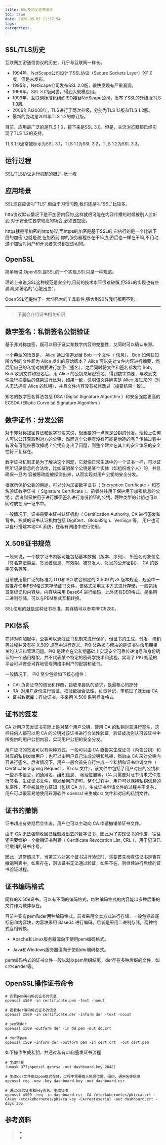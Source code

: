```yaml
---
title: SSL及相关证书简介
toc: true
date: 2020-05-07 11:37:54
tags:
categories:
---
```


## SSL/TLS历史

互联网加密通信协议的历史，几乎与互联网一样长。

- 1994年，NetScape公司设计了SSL协议（Secure Sockets Layer）的1.0版，但是未发布。
- 1995年，NetScape公司发布SSL 2.0版，很快发现有严重漏洞。
- 1996年，SSL 3.0版问世，得到大规模应用。
- 1999年，互联网标准化组织ISO接替NetScape公司，发布了SSL的升级版TLS 1.0版。
- 2006年和2008年，TLS进行了两次升级，分别为TLS 1.1版和TLS 1.2版。
- 最新的变动是2011年TLS 1.2的修订版。

目前，应用最广泛的是TLS 1.0，接下来是SSL 3.0。但是，主流浏览器都已经实现了TLS 1.2的支持。

TLS 1.0通常被标示为SSL 3.1，TLS 1.1为SSL 3.2，TLS 1.2为SSL 3.3。

## 运行过程
[SSL/TLS协议运行机制的概述-阮一峰](http://www.ruanyifeng.com/blog/2014/02/ssl_tls.html)

## 应用场景 
SSL现在应该叫"TLS",但由于习惯问题,我们还是叫"SSL"比较多。

http协议默认情况下是不加密内容的,这样就很可能在内容传播的时候被别人监听到,对于安全性要求较高的场合,必须要加密。

https就是带加密的http协议,而https的加密是基于SSL的,它执行的是一个比较下层的加密,也就是说,在加密前,你的服务器程序在干嘛,加密后也一样在干嘛,不用动,这个加密对用户和开发者来说都是透明的。

## OpenSSL
简单地说,OpenSSL是SSL的一个实现,SSL只是一种规范。

理论上来说,SSL这种规范是安全的,目前的技术水平很难破解,但SSL的实现也有些漏洞,如著名的"心脏出血"。

OpenSSL还提供了一大堆强大的工具软件,强大到90%我们都用不到。

------

> 下面会介绍证书相关知识

## 数字签名：私钥签名公钥验证

基于非对称加密，既可以用于证实某数字内容的完整性，又同时可以确认来源。

一个典型的场景是， Alice 通过信道发给 Bob 一个文件（ 信息）， Bob 如何获知所收到的文件即为 Alice 发出的原始版本？ Alice 可以先对文件内容进行摘要，然后用自己的私钥对摘要进行加密（签名），之后同时将文件和签名都发给 Bob，Bob 收到文件和签名后，用 Alice 的公钥来解密签名，得到数字摘要，与收到文件进行摘要后的结果进行比对，如果一致，说明该文件确实是 Alice 发过来的（别人无法拥有 Alice 的私钥），并且文件内容没有被修改过（摘要结果一致）。

知名的数字签名算法包括 DSA (Digital Signature Algorithm ）和安全强度更高的 ECSDA (Elliptic Curve tal Signature Algorithm ）

## 数字证书：分发公钥

对于非对称加密算法和数字签名来说，很重要的一点就是公钥的分发。理论上任何人可以公开获取到对方的公钥，然而这个公钥有没有可能是伪造的呢？传输过程中有没有可能被篡改掉呢？公钥自身出了问题，则整个建立在其上的安全体系的安全性将不复存在。

数字证书机制正是为了解决这个问题，它就像日常生活中的一个证书一样，可以证明所记录信息的合法性，比如证明某个公钥是某个实体（如组织或个人）的，并且确保一旦内 容被篡改能被探测出来，从而实现对用户公钥的安全分发。

根据所保护公钥的用途，可以分为加密数字证书（ Encryption Certificate ）和签名验证数字证书（ Signature Certificate ）。前者往往用于保护用于加密信息的公钥； 后者则保护用于进行解密签名进行身份验证的公钥。两种类型的公钥也可以同时放在同一证书中。

一般情况下，证书需要由证书认证机构（ Certification Authority, CA 进行签发和背书。权威的证书认证机构包括 DigiCert、GlobalSign、VeriSign 等。 用户也可以自行搭建本地CA 系统，在私有网络中进行使用。

## X.509证书规范

一般来说，一个数字证书内容可能包括基本数据（版本、序列）、 所签名对象信息（签名算法类型、签发者信息、有效期、被签发人、签发的公开密钥）、 CA 的数字签名等等。 

目前使用最广泛的标准为 ITU和ISO 联合制定的 X.509 的v3 版本规范，规范中一般推荐使用PEM格式来存储证书文件，该格式采用文本方式进行存储，一般包括首尾标记和内容块，内容块采用 Base64 进行编码，此外还有DER格式，是采用二进制存储，可以与PEM格式互相转换。

SSL使用的就是这种证书标准，其详情可以参考RFC5280。

## PKI体系

在非对称加密中，公钥可以通过证书机制来进行保护，但证书的生成、分发、撤销等过程并没有在 X.509 规范中进行定义。PKI 体系核心解决的是证书生命周期相关的认证和管理问题。PKI 是建立在公私钥基础上实现安全可靠传递消息和身份确认的一个通用框架，并不代表某个特定的密码学技术和流程，实现了 PKI 规范的平台可以安全可靠地管理网络中用户的密钥和证书。

一般情况下， PKI 至少包括如下核心组件：

- CA: 负责证书的颁发和作废，接收来自队的请求，是最核心的部分
- RA: 对用户身份进行验证，校验数据合法性，负责登记，审核过了就发给 CA
- 证书数据库：存放证书，多采用 X.500 系列标准格式

## 证书的签发

CA 对用户签发证书实际上是对某个用户公钥，使用 CA 的私钥对其进行签名，这样任何人都可以用 CA 的公钥对该证书进行合法性验证，验证成功则认可该证书中所提供的用户公钥内容，实现用户公钥的安全分发。

用户证书的签发可以有两种方式。一般可以由 CA 直接来生成证书（内含公钥）和对应的私钥发给用户；也可以由用户自己生成公钥和私钥，然后由 CA 来对公钥内容进行签名。后者情况下，用户一般会首先自行生成一个私钥和证书申请文件（ Certificate Signing  Request ，即 csr 文件），该文件中包括了用户对应的公钥和 一些基本信息，如通用名、组织信息、 地理位置等。CA 只需要对证书请求文件进行签名，生成证书文件，颁发给用户即可。整个过程中，用户可以保持私钥信息的私密性，不会被其他方获知（包括 CA 方）。生成证书申请文件的过程并不复杂，用户可以很容易地使用开源软件 openssl 来生成csr 文件和对应的私钥文件。

## 证书的撤销

证书超出有效期后会作废，用户也可以主动向 CA 申请撤销某证书文件。

由于 CA 无法强制收回已经颁发出去的数字证书，因此为了实现证书的作废，往往还需要维护一个撤销证书列表（ Certificate Revocation List, CRL ），用于记录已经撤销的证书序号。

因此，通常情况下，当第三方对某个证书进行验证时，需要首先检查该证书是否在撤销列表中，如果存在，则该证书无法通过验证，如果不在，则继续进行后续的证书验证过程。

## 证书编码格式

同样的X.509证书，可以有不同的编码格式，每种编码格式的内容能以多种后缀的文件作为载体存在。

目前主要有pem和der两种编码格式。前者采用文本方式进行存储，一般包括首尾标记和内容块，内容块采用 Base64 进行编码。后者是采用二进制存储，两种格式互相转换。

- Apache和Linux服务器偏向于使用pem编码格式。

- Java和Windows服务器偏向于使用der编码格式。

pem编码格式的证书文件一般以就以pem后缀结尾，der存在多种后缀的文件，如crt/cer/der等。

## OpenSSL操作证书命令

```
# 查看pem编码格式证书的信息
openssl x509 -in certificate.pem -text -noout

# 查看der编码格式证书的信息
openssl x509 -in certificate.der -inform der -text -noout

# pem转der
openssl x509 -outform der -in dd.pem -out dd.crt

# der转pem
openssl x509 -inform der -outform pem -in cert.crt  -out cert.pem
```

如下操作生成私钥，并通过私有ca自签发证书流程

```
# 生成私钥
(umask 077;openssl genrsa -out dashboard.key 2048)

# 生成csr文件都以pem格式存储，过程中需要输入地理位置、组织、通用名等信息
openssl req -new -key dashboard.key -out dashboard.csr 

# 通过ca的证书和key签名，生成证书
openssl x509 -req -in dashboard.csr -CA /etc/kubernetes/pki/ca.crt -CAkey /etc/kubernetes/pki/ca.key -CAcreateserial -out dashboard.crt -days 365
```

## 参考资料

> - []()
> - []()
